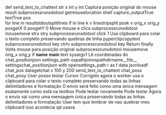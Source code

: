 def send_text_to_chattext str x int y int
 Captura posição original do mouse
result  subprocessrunxdotool getmouselocation shell capture_outputTrue textTrue
pos  
for line in resultstdoutsplitlines
if  in line
k v  linestripsplit
posk  v
orig_x orig_y  posgetX 0 posgetY 0
 Move mouse e clica
subprocessrunxdotool mousemove strx stry
subprocessrunxdotool click 1
 Usa clipboard para colar o texto completo preservando quebras de linha
pyperclipcopytext
subprocessrunxdotool key ctrlv
subprocessrunxdotool key Return
finally
 Volta mouse para posição original
subprocessrunxdotool mousemove orig_x orig_y
if __name__  __main__
text  sysargv1
 Lê coordenadas do chat_positionjson
settings_path  ospathjoinospathdirname__file__ settingschat_positionjson
with opensettings_path r as f
data  jsonloadf
chat_pos  datagetchat x 100 y 200
send_text_to_chattext chat_posx chat_posy
User
posso testar
Cursor
 Corrigido agora o worker usa o clipboard para colar o texto completo preservando todas as linhas delimitadores e formatação O envio será feito como uma única mensagem exatamente como está na textbox
Pode testar novamente Pode testar Agora o envio vai como uma mensagem única preservando todas as linhas delimitadores e formatação
User
tem que lembrar de nao quebrar meu clipboard isso acontecia qd usava